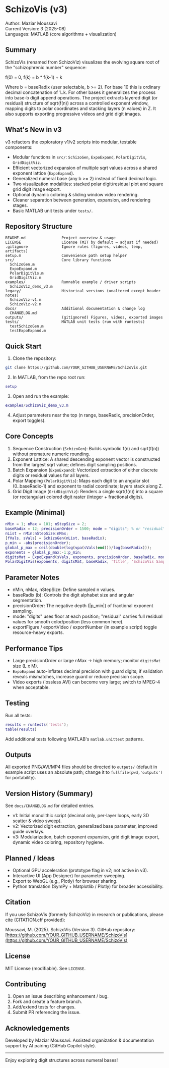 SchizoVis (v3)
=================

Author: Maziar Moussavi  
Current Version: 3 (2025-08)  
Languages: MATLAB (core algorithms + visualization)

Summary
-------
SchizoVis (renamed from SchizoViz) visualizes the evolving square root of the "schizophrenic number" sequence:

  f(0) = 0,  f(k) = b * f(k-1) + k

Where b = baseRadix (user selectable, b >= 2). For base 10 this is ordinary decimal concatenation of 1..k. For other bases it generalizes the process into base-b digit append operations. The project extracts layered digit (or residual) structure of sqrt(f(n)) across a controlled exponent window, mapping digits to polar coordinates and stacking layers (n values) in Z. It also supports exporting progressive videos and grid digit images.

What's New in v3
----------------
v3 refactors the exploratory v1/v2 scripts into modular, testable components:

* Modular functions in `src/`: `SchizoGen`, `ExpoExpand`, `PolarDigitVis`, `GridDigitViz`.
* Efficient vectorized expansion of multiple sqrt values across a shared exponent lattice (`ExpoExpand`).
* Generalized numeral base (any b >= 2) instead of fixed decimal logic.
* Two visualization modalities: stacked polar digit/residual plot and square grid digit image export.
* Optional dynamic coloring & sliding window video rendering.
* Cleaner separation between generation, expansion, and rendering stages.
* Basic MATLAB unit tests under `tests/`.

Repository Structure
--------------------

```text
README.md                Project overview & usage
LICENSE                  License (MIT by default – adjust if needed)
.gitignore               Ignore rules (figures, videos, temp, artifacts)
setup.m                  Convenience path setup helper
src/                     Core library functions
  SchizoGen.m
  ExpoExpand.m
  PolarDigitVis.m
  GridDigitViz.m
examples/                Runnable example / driver scripts
  SchizoViz_demo_v3.m
legacy/                  Historical versions (unaltered except header notes)
  SchizoViz-v1.m
  SchizoViz-v2.m
docs/                    Additional documentation & change log
  CHANGELOG.md
outputs/                 (gitignored) Figures, videos, exported images
tests/                   MATLAB unit tests (run with runtests)
  testSchizoGen.m
  testExpoExpand.m
```

Quick Start
-----------

1. Clone the repository:

  ```bash
  git clone https://github.com/YOUR_GITHUB_USERNAME/SchizoVis.git
  ```
2. In MATLAB, from the repo root run:

  ```matlab
  setup
  ```
3. Open and run the example:

  ```matlab
  examples/SchizoViz_demo_v3.m
  ```
4. Adjust parameters near the top (n range, baseRadix, precisionOrder, export toggles).

Core Concepts
-------------

1. Sequence Construction (`SchizoGen`): Builds symbolic f(n) and sqrt(f(n)) without premature numeric rounding.
2. Exponent Lattice: A shared descending exponent vector is constructed from the largest sqrt value; defines digit sampling positions.
3. Batch Expansion (`ExpoExpand`): Vectorized extraction of either discrete digits or residual values for all layers.
4. Polar Mapping (`PolarDigitVis`): Maps each digit to an angular slot (0..baseRadix-1) and exponent to radial coordinate; layers stack along Z.
5. Grid Digit Image (`GridDigitViz`): Renders a single sqrt(f(n)) into a square (or rectangular) colored digit raster (integer + fractional digits).

Example (Minimal)
-----------------

```matlab
nMin = 1; nMax = 101; nStepSize = 2;
baseRadix = 12; precisionOrder = 1500; mode = "digits"; % or "residual"
nList = nMin:nStepSize:nMax;
[fVals, sVals] = SchizoGen(nList, baseRadix);
p_min = -abs(precisionOrder);
global_p_max = ceil(double(log(vpa(sVals(end)))/log(baseRadix)));
exponents = global_p_max:-1:p_min;
digitsMat = ExpoExpand(sVals, exponents, precisionOrder, baseRadix, mode);
PolarDigitVis(exponents, digitsMat, baseRadix, 'Title', 'SchizoVis Sample');
```

Parameter Notes
---------------

* nMin, nMax, nStepSize: Define sampled n values.
* baseRadix (b): Controls the digit alphabet size and angular segmentation.
* precisionOrder: The negative depth (|p_min|) of fractional exponent sampling.
* mode: "digits" uses floor at each position; "residual" carries full residual values for smooth color/position (less common here).
* exportFigure / exportVideo / exportNumber (in example script) toggle resource-heavy exports.

Performance Tips
----------------

* Large precisionOrder or large nMax -> high memory; monitor `digitsMat` size (L x M).
* `ExpoExpand` auto-inflates decimal precision with guard digits; if validation reveals mismatches, increase guard or reduce precision scope.
* Video exports (lossless AVI) can become very large; switch to MPEG-4 when acceptable.

Testing
-------

Run all tests:

```matlab
results = runtests('tests');
table(results)
```

Add additional tests following MATLAB's `matlab.unittest` patterns.

Outputs
-------

All exported PNG/AVI/MP4 files should be directed to `outputs/` (default in example script uses an absolute path; change it to `fullfile(pwd,'outputs')` for portability).

Version History (Summary)
-------------------------

See `docs/CHANGELOG.md` for detailed entries.

* v1: Initial monolithic script (decimal only, per-layer loops, early 3D scatter & video sweep).
* v2: Vectorized digit extraction, generalized base parameter, improved guide overlays.
* v3: Modularization, batch exponent expansion, grid digit image export, dynamic video coloring, repository hygiene.

Planned / Ideas
---------------

* Optional GPU acceleration (prototype flag in v2; not active in v3).
* Interactive UI (App Designer) for parameter sweeping.
* Export to WebGL (e.g., Plotly) for browser sharing.
* Python translation (SymPy + Matplotlib / Plotly) for broader accessibility.

Citation
--------

If you use SchizoVis (formerly SchizoViz) in research or publications, please cite (CITATION.cff provided):

Moussavi, M. (2025). SchizoVis (Version 3). GitHub repository: [https://github.com/YOUR_GITHUB_USERNAME/SchizoVis](https://github.com/YOUR_GITHUB_USERNAME/SchizoVis)

License
-------

MIT License (modifiable). See `LICENSE`.

Contributing
------------

1. Open an issue describing enhancement / bug.
2. Fork and create a feature branch.
3. Add/extend tests for changes.
4. Submit PR referencing the issue.

Acknowledgements
----------------

Developed by Maziar Moussavi. Assisted organization & documentation support by AI pairing (GitHub Copilot style).

---
Enjoy exploring digit structures across numeral bases!
